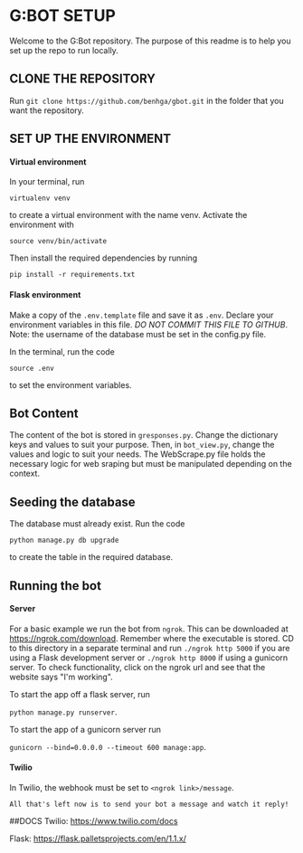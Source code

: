 # **G:BOT SETUP**

Welcome to the G:Bot repository. The purpose of this readme is to help you set up the repo 
to run locally.


## CLONE THE REPOSITORY

Run `git clone https://github.com/benhga/gbot.git` in the folder that you want the repository.

## SET UP THE ENVIRONMENT

#### Virtual environment
In your terminal, run

`virtualenv venv`

to create a virtual environment with the name venv. 
Activate the environment with

`source venv/bin/activate`

Then install the required dependencies by running

`pip install -r requirements.txt`

#### Flask environment

Make a copy of the `.env.template` file and save it as `.env`. Declare your environment variables in this file. _DO NOT COMMIT THIS FILE TO GITHUB_.
Note: the username of the database must be set in the config.py file.

In the terminal, run the code 

`source .env` 

to set the environment variables.

## Bot Content

The content of the bot is stored in `gresponses.py`.
Change the dictionary keys and values to suit your purpose.
Then, in `bot_view.py`, change the values and logic to suit your needs.
The WebScrape.py file holds the necessary logic for web sraping but must be manipulated depending on the context.

## Seeding the database

The database must already exist. Run the code 

`python manage.py db upgrade`

to create the table in the required database.
## Running the bot

#### Server

For a basic example we run the bot from `ngrok`.
This can be downloaded at https://ngrok.com/download. Remember where the executable is stored.
CD to this directory in a separate terminal and run `./ngrok http 5000` if you are using a Flask development server or 
`./ngrok http 8000` if using a gunicorn server. 
To check functionality, click on the ngrok url and see that the website says "I'm working".

To start the app off a flask server, run 

`python manage.py runserver`.

To start the app of a gunicorn server run

`gunicorn --bind=0.0.0.0 --timeout 600 manage:app`.

#### Twilio

In Twilio, the webhook must be set to `<ngrok link>/message`.


~~~~
All that's left now is to send your bot a message and watch it reply!
~~~~
##DOCS
Twilio: https://www.twilio.com/docs

Flask: https://flask.palletsprojects.com/en/1.1.x/

